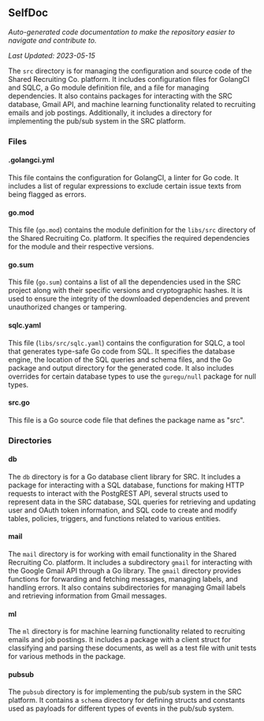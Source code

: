 <!--- START SELFDOC --->
## SelfDoc
_Auto-generated code documentation to make the repository easier to navigate and contribute to._

_Last Updated: 2023-05-15_

The `src` directory is for managing the configuration and source code of the Shared Recruiting Co. platform. It includes configuration files for GolangCI and SQLC, a Go module definition file, and a file for managing dependencies. It also contains packages for interacting with the SRC database, Gmail API, and machine learning functionality related to recruiting emails and job postings. Additionally, it includes a directory for implementing the pub/sub system in the SRC platform.

### Files
#### .golangci.yml
This file contains the configuration for GolangCI, a linter for Go code. It includes a list of regular expressions to exclude certain issue texts from being flagged as errors.

#### go.mod
This file (`go.mod`) contains the module definition for the `libs/src` directory of the Shared Recruiting Co. platform. It specifies the required dependencies for the module and their respective versions.

#### go.sum
This file (`go.sum`) contains a list of all the dependencies used in the SRC project along with their specific versions and cryptographic hashes. It is used to ensure the integrity of the downloaded dependencies and prevent unauthorized changes or tampering.

#### sqlc.yaml
This file (`libs/src/sqlc.yaml`) contains the configuration for SQLC, a tool that generates type-safe Go code from SQL. It specifies the database engine, the location of the SQL queries and schema files, and the Go package and output directory for the generated code. It also includes overrides for certain database types to use the `guregu/null` package for null types.

#### src.go
This file is a Go source code file that defines the package name as "src".

### Directories
#### db
The `db` directory is for a Go database client library for SRC. It includes a package for interacting with a SQL database, functions for making HTTP requests to interact with the PostgREST API, several structs used to represent data in the SRC database, SQL queries for retrieving and updating user and OAuth token information, and SQL code to create and modify tables, policies, triggers, and functions related to various entities.

#### mail
The `mail` directory is for working with email functionality in the Shared Recruiting Co. platform. It includes a subdirectory `gmail` for interacting with the Google Gmail API through a Go library. The `gmail` directory provides functions for forwarding and fetching messages, managing labels, and handling errors. It also contains subdirectories for managing Gmail labels and retrieving information from Gmail messages.

#### ml
The `ml` directory is for machine learning functionality related to recruiting emails and job postings. It includes a package with a client struct for classifying and parsing these documents, as well as a test file with unit tests for various methods in the package.

#### pubsub
The `pubsub` directory is for implementing the pub/sub system in the SRC platform. It contains a `schema` directory for defining structs and constants used as payloads for different types of events in the pub/sub system.

<!--- END SELFDOC --->